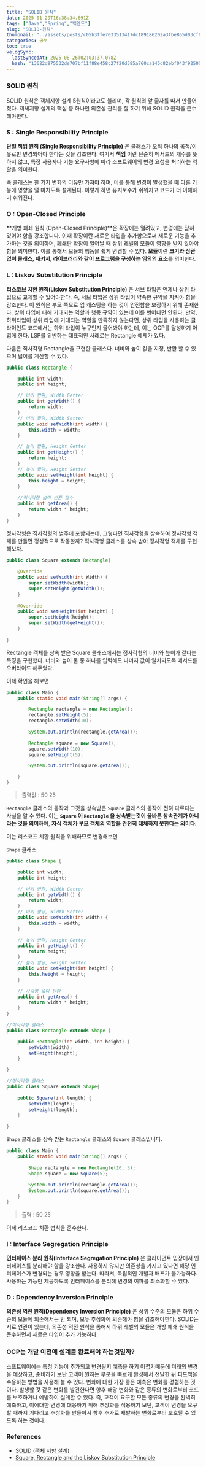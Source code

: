```yaml
---
title: "SOLID 원칙"
date: 2025-01-29T16:38:34.691Z
tags: ["Java","Spring","백엔드"]
slug: "SOLID-원칙"
thumbnail: "../assets/posts/c05b3ffe7033513417dc189186202a3fbe865d03cf6e44025e04a6b1a604a958.png"
categories: 공부
toc: true
velogSync:
  lastSyncedAt: 2025-08-26T02:03:37.078Z
  hash: "13622d975532de707bf11f88e458c27f20d585a760ca145d82ebf043f92505f8"
---
```


### SOLID 원칙
SOLID 원칙은 객체지향 설계 5원칙이라고도 불리며, 각 원칙의 앞 글자를 따서 만들어졌다. 객체지향 설계의 핵심 중 하나인 의존성 관리를 잘 하기 위해 SOLID 원칙을 준수해야한다. 

### S : Single Responsibility Principle
**단일 책임 원칙 (Single Responsibility Principle)** 은 클래스가 오직 하나의 목적/이유로만 변경되어야 한다는 것을 강조한다. 여기서 **책임** 이란 단순히 메서드의 개수를 뜻하지 않고, 특정 사용자나 기능 요구사항에 따라 소프트웨어의 변경 요청을 처리하는 역할을 의미한다.

즉 클래스는 한 가지 변화의 이유만 가져야 하며, 이를 통해 변경이 발생했을 때 다른 기능에 영향을 덜 미치도록 설계된다. 이렇게 하면 유지보수가 쉬워지고 코드가 더 이해하기 쉬워진다.

### O : Open-Closed Principle
**개방 폐쇄 원칙 (Open-Closed Principle)**은 확장에는 열려있고, 변경에는 닫혀 있어야 함을 강조합니다. 이때 확장이란 새로운 타입을 추가함으로써 새로운 기능을 추가하는 것을 의미하며, 폐쇄란 확장이 일어날 때 상위 레벨의 모듈이 영향을 받지 않아야 함을 의미한다. 이를 통해서 모듈의 행동을 쉽게 변경할 수 있다. **모듈**이란 **크기와 상관없이 클래스, 패키지, 라이브러리와 같이 프로그램을 구성하는 임의의 요소**를 의미한다. 

### L : Liskov Substitution Principle
**리스코브 치환 원칙(Liskov Substitution Principle)** 은 서브 타입은 언제나 상위 타입으로 교체할 수 있어야한다. 즉, 서브 타입은 상위 타입이 약속한 규약을 지켜야 함을 강조한다. 이 원칙은 부모 쪽으로 업 캐스팅을 하는 것이 안전함을 보장하기 위해 존재한다. 상위 타입에 대해 기대되는 역할과 행동 규약이 있는데 이를 벗어나면 안된다. 만약, 하위타입이 상위 타입에 기대되는 역할을 만족하지 않는다면, 상위 타입을 사용하는 클라이언트 코드에서는 하위 타입이 누구인지 물어봐야 하는데, 이는 OCP를 달성하기 어렵게 한다. LSP를 위반하는 대표적인 사례로는 Rectangle 예제가 있다. 

다음은 직사각형 Rectangle을 구현한 클래스다. 너비와 높이 값을 지정, 반환 할 수 있으며 넓이를 계산할 수 있다.

```java
public class Rectangle {

    public int width;
    public int height;

    // 너비 반환, Width Getter
    public int getWidth() {
        return width;
    }
    // 너비 할당, Width Setter
    public void setWidth(int width) {
        this.width = width;
    }

    // 높이 반환, Height Getter
    public int getHeight() {
        return height;
    }
    // 높이 할당, Height Setter
    public void setHeight(int height) {
        this.height = height;
    }
    
    //직사각형 넓이 반환 함수
    public int getArea() {
    	return width * height;
    }
}
```

정사각형은 직사각형의 범주에 포함되는데, 그렇다면 직사각형을 상속하여 정사각형 객체를 만들면 정상적으로 작동할까? 직사각형 클래스를 상속 받아 정사각형 객체를 구현해보자.
```java
public class Square extends Rectangle{
    
    @Override
    public void setWidth(int Width) {
        super.setWidth(width);
        super.setHeight(getWidth());
    }
    
    @Override
    public void setHeight(int height) {
        super.setHeight(height);
        super.setWidth(getHeight());
    }
    
}
```

Rectangle 객체를 상속 받은 Square 클래스에서는 정사각형의 너비와 높이가 같다는 특징을 구현했다. 너비와 높이 둘 중 하나를 입력해도 나머지 값이 일치되도록 메서드를 오버라이드 해주었다.

이제 확인을 해보면
```java
public class Main {
    public static void main(String[] args) {

        Rectangle rectangle = new Rectangle();
        rectangle.setHeight(5);
        rectangle.setWidth(10);

        System.out.println(rectangle.getArea());
        
        Rectangle square = new Square();     
        square.setWidth(10);
        square.setHeight(5);

 		System.out.println(square.getArea());

    }
}
```

> 출력값 : 
50
25

`Rectangle` 클래스의 동작과 그것을 상속받은 `Square` 클래스의 동작이 전혀 다르다는 사실을 알 수 있다.
이는 **`Square` 이 `Rectangle` 을 상속받는것이 올바른 상속관계가 아니라는 것을 의미**하며, **자식 객체가 부모 객체의 역할을 완전히 대체하지 못한다는 의미다**.

이는 리스코프 치환 원칙을 위배하므로 변경해보면

`Shape` 클래스
```java
public class Shape {

    public int width;
    public int height;

    // 너비 반환, Width Getter
    public int getWidth() {
        return width;
    }
    // 너비 할당, Width Setter
    public void setWidth(int width) {
        this.width = width;
    }

    // 높이 반환, Height Getter
    public int getHeight() {
        return height;
    }
    // 높이 할당, Height Setter
    public void setHeight(int height) {
        this.height = height;
    }

    // 사각형 넓이 반환
    public int getArea() {
        return width * height;
    }
}
```
```java
//직사각형 클래스
public class Rectangle extends Shape {

    public Rectangle(int width, int height) {
        setWidth(width);
        setHeight(height);
    }

}

//정사각형 클래스
public class Square extends Shape{
    
    public Square(int length) {
        setWidth(length);
        setHeight(length);
    }
    
}
```
`Shape` 클래스를 상속 받는 `Rectangle` 클래스와 `Square` 클래스입니다.
```java
public class Main {
    public static void main(String[] args) {
    
        Shape rectangle = new Rectangle(10, 5);
        Shape square = new Square(5);
        
        System.out.println(rectangle.getArea());
        System.out.println(square.getArea());
    }
}
```
> 출력 : 
50
25

이제 리스코프 치환 법칙을 준수한다.

### I : Interface Segregation Principle
**인터페이스 분리 원칙(Interface Segregation Principle)** 은 클라이언트 입장에서 인터페이스를 분리해야 함을 강조한다. 사용하지 않지만 의존성을 가지고 있다면 해당 인터페이스가 변경되는 경우 영향을 받는다. 따라서, 독립적인 개발과 배포가 불가능하다. 사용하는 기능만 제공하도록 인터페이스를 분리해 변경의 여파를 최소화할 수 있다.

### D : Dependency Inversion Principle
**의존성 역전 원칙(Dependency Inversion Principle)** 은 상위 수준의 모듈은 하위 수준의 모듈에 의존해서는 안 되며, 모두 추상화에 의존해야 함을 강조해야한다. SOLID는 서로 연관이 있는데, 의존성 역전 원칙을 통해서 하위 레벨의 모듈은 개방 폐쇄 원칙을 준수하면서 새로운 타입이 추가 가능하다.

### OCP는 개발 이전에 설계를 완료해야 하는것일까?

소프트웨어에는 특정 기능이 추가되고 변경될지 예측을 하기 어렵기때문에 미래의 변경을 예상하고, 준비하기 보단 고객이 원하는 부분을 빠르게 완성해서 전달한 뒤 피드백을 수용하는 방법을 사용해 볼 수 있다. 변화에 대한 가장 좋은 예측은 변화를 경험하는 것이다. 발생할 것 같은 변화를 발견한다면 향후 해당 변화와 같은 종류의 변화로부터 코드를 보호하거나 예방하여 설계할 수 있다. 
즉, 고객이 요구할 모든 종류의 변경을 완벽히 예측하고, 이에대한 변경에 대응하기 위해 추상화를 적용하기 보단, 고객이 변경을 요구할 때까지 기다리고 추상화를 만들어서 향후 추가로 재발하는 변화로부터 보호될 수 있도록 하는 것이다. 

### References
- [SOLID (객체 지향 설계)](https://ko.wikipedia.org/wiki/SOLID_(%EA%B0%9D%EC%B2%B4_%EC%A7%80%ED%96%A5_%EC%84%A4%EA%B3%84))
- [Square, Rectangle and the Liskov Substitution Principle](https://medium.com/@alex24dutertre/square-rectangle-and-the-liskov-substitution-principle-ee1eb8433106)